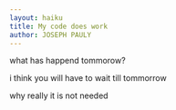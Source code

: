 ```yaml
---
layout: haiku
title: My code does work
author: JOSEPH PAULY
---
```

what has happend tommorow?

i think you will have to wait till tommorrow

why really it is not needed